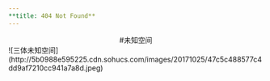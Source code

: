```yaml
---
**title: 404 Not Found**
---
```

<center>
#未知空间
</center>
![三体未知空间](http://5b0988e595225.cdn.sohucs.com/images/20171025/47c5c488577c4dd9af7210cc941a7a8d.jpeg)
